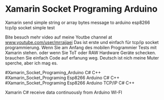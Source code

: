 # Xamarin Socket Programing Arduino

Xamarin send simple string or array bytes message to arduino esp8266 tcp/ip socket simple test

Bite besuch mehr video auf meine Youtbe channel at www.youtube.com/user/mrrajjaei
Das ist erste und einfach für tcp/ip socket programmierung.
Wenn Sie am Anfang des mobilen Programmier Tests mit Xamarin stehen. oder wenn Sie ToT oder RAW Hardware Geräte schecken. brauchen Sie einfach Code auf erfanung weg.
Deutsch ist nich meine Muter sperche, aber ich mag es.


#Xamarin_Socket_Programing_Arduino C# C++
#Xamarin_Socket_Programing Esp8266 Arduino C# C++
#Xamarin_Socket_Programing Esp8266 Arduino TCP/IP C# C++

Xamarin C# receive data continuously from Arduino WI-FI 
